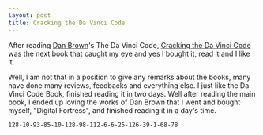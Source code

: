 ```yaml
---
layout: post
title: Cracking the Da Vinci Code
---
```


After reading [Dan Brown](http://www.danbrown.com/)'s The Da Vinci Code, [Cracking the Da Vinci Code](www.crackingdavinci.com/) was the next book that caught my eye and yes I bought it, read it and I like it.

Well, I am not that in a position to give any remarks about the books, many have done many reviews, feedbacks and everything else. I just like the Da Vinci Code Book, finished reading it in two days. Well after reading the main book, I ended up loving the works of Dan Brown that I went and bought myself, "Digital Fortress", and finished reading it in a day's time.

`128-10-93-85-10-128-98-112-6-6-25-126-39-1-68-78`